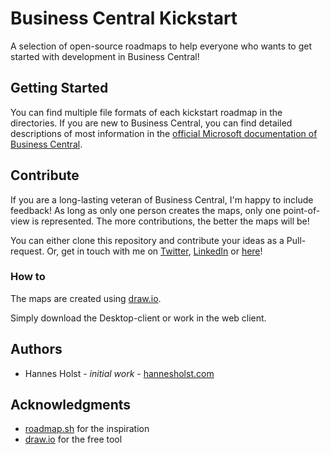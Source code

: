 # Business Central Kickstart

A selection of open-source roadmaps to help everyone who wants to get started with development in Business Central!

## Getting Started

You can find multiple file formats of each kickstart roadmap in the directories. If you are new to Business Central, you can find detailed descriptions of most information in the [official Microsoft documentation of Business Central](https://docs.microsoft.com/en-us/dynamics365/business-central/dev-itpro/developer/devenv-dev-overview).  

## Contribute

If you are a long-lasting veteran of Business Central, I'm happy to include feedback! As long as only one person creates the maps, only one point-of-view is represented. The more contributions, the better the maps will be! 

You can either clone this repository and contribute your ideas as a Pull-request. Or, get in touch with me on [Twitter](https://twitter.com/holst_hannes), [LinkedIn](https://www.linkedin.com/in/hannes-holst/) or [here](https://www.hannesholst.com/contact/)!

### How to

The maps are created using [draw.io](https://www.draw.io). 

Simply download the Desktop-client or work in the web client.

## Authors

- Hannes Holst - *initial work* - [hannesholst.com](https://www.hannesholst.com/)

## Acknowledgments

- [roadmap.sh](https://roadmap.sh/) for the inspiration
- [draw.io](https://www.draw.io/) for the free tool